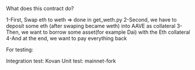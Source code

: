 What does this contract do?

1-First, Swap eth to weth => done in get_weth.py
2-Second, we have to deposit some eth (after swaping became weth) into AAVE as collateral
3-Then, we want to borrow some asset(for example Dai) with the Eth collateral
4-And at the end, we want to pay everything back

For testing:

Integration test: Kovan
Unit test: mainnet-fork
